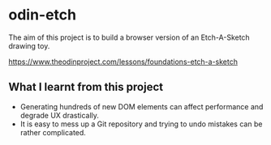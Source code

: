 # odin-etch

The aim of this project is to build a browser version of an Etch-A-Sketch drawing toy.

https://www.theodinproject.com/lessons/foundations-etch-a-sketch

## What I learnt from this project

- Generating hundreds of new DOM elements can affect performance and degrade UX drastically.
- It is easy to mess up a Git repository and trying to undo mistakes can be rather complicated.
